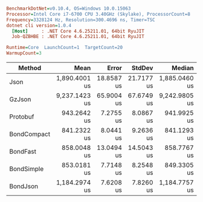 ``` ini

BenchmarkDotNet=v0.10.4, OS=Windows 10.0.15063
Processor=Intel Core i7-6700 CPU 3.40GHz (Skylake), ProcessorCount=8
Frequency=3328124 Hz, Resolution=300.4696 ns, Timer=TSC
dotnet cli version=1.0.4
  [Host]     : .NET Core 4.6.25211.01, 64bit RyuJIT
  Job-QZBHBE : .NET Core 4.6.25211.01, 64bit RyuJIT

Runtime=Core  LaunchCount=1  TargetCount=20  
WarmupCount=3  

```
 |      Method |          Mean |      Error |     StdDev |        Median |    Op/s | Scaled | ScaledSD | Rank |     Size |    Gen 0 |    Gen 1 |    Gen 2 | Allocated |
 |------------ |--------------:|-----------:|-----------:|--------------:|--------:|-------:|---------:|-----:|---------:|---------:|---------:|---------:|----------:|
 |        Json | 1,890.4001 us | 18.8587 us | 21.7177 us | 1,885.0460 us |  528.99 |   2.00 |     0.03 |    5 | 380,88kb |  95.3125 |  95.3125 |  95.3125 |    0.4 MB |
 |      GzJson | 9,237.1423 us | 65.9004 us | 67.6749 us | 9,242.9805 us |  108.26 |   9.79 |     0.11 |    6 | 205,02kb |        - |        - |        - |   0.22 MB |
 |    Protobuf |   943.2642 us |  7.2755 us |  8.0867 us |   941.9925 us | 1060.15 |   1.00 |     0.00 |    3 | 371,09kb | 103.1250 | 103.1250 | 103.1250 |   0.38 MB |
 | BondCompact |   841.2322 us |  8.0441 us |  9.2636 us |   841.1293 us | 1188.73 |   0.89 |     0.01 |    1 | 361,33kb | 104.2969 | 104.2969 | 104.2969 |   0.37 MB |
 |    BondFast |   858.0048 us | 13.0494 us | 14.5043 us |   858.7767 us | 1165.49 |   0.91 |     0.02 |    2 | 361,33kb | 104.2969 | 104.2969 | 104.2969 |   0.37 MB |
 |  BondSimple |   853.0181 us |  7.7148 us |  8.2548 us |   849.3305 us | 1172.31 |   0.90 |     0.01 |    2 | 390,63kb | 117.9688 | 117.9688 | 117.9688 |    0.4 MB |
 |    BondJson | 1,184.2974 us |  7.6208 us |  7.8260 us | 1,184.7757 us |  844.38 |   1.26 |     0.01 |    4 | 380,88kb |  95.3125 |  95.3125 |  95.3125 |    0.4 MB |
